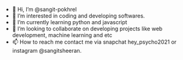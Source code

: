 - 👋 Hi, I’m @sangit-pokhrel
- 👀 I’m interested in coding and developing softwares.
- 🌱 I’m currently learning python and javascript
- 💞️ I’m looking to collaborate on developing projects like web development, machine learning and etc
- 📫 How to reach me contact me via snapchat hey_psycho2021 or instagram @sangitsheeran.

<!---
sangit-pokhrel/sangit-pokhrel is a ✨ special ✨ repository because its `README.md` (this file) appears on your GitHub profile.
You can click the Preview link to take a look at your changes.
--->
